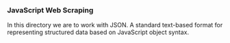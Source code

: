 ### JavaScript Web Scraping ###
In this directory we are to work with JSON.
A standard text-based format for representing structured data based on JavaScript object syntax.